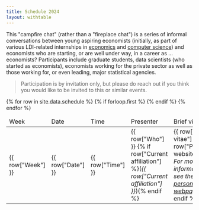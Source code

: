 ```yaml
---
title: Schedule 2024
layout: withtable
---
```


This "campfire chat" (rather than a "fireplace chat") is a series of informal conversations between young aspiring economists (initially, as part of various LDI-related internships in <a href="https://aeadataeditor.github.io/projects/project5" alt="Link to internship in economics">economics</a> and <a href="https://transparency-certified.github.io/jobs/cornell" alt="Link to internship in computer science">computer science</a>) and economists who are starting, or are well under way, in a career as ... economists? Participants include graduate students, data scientists (who started as economists), economists working for the private sector as well as those working for, or even leading, major statistical agencies. 

> Participation is by invitation only, but please do reach out if you think you would like to be invited to this or similar events.


<table class="display">
  {% for row in site.data.schedule %}
    {% if forloop.first %}
    <thead>
    <tr>
      <td> Week </td>
      <td> Date </td>
      <td> Time </td>
      <td> Presenter </td>
      <td> Brief vitae </td>
    </tr>
    </thead>
    {% endif %}

  <!-- manually constructing table -->
  <!-- Week,Date,Time,Who,Current affiliation,Brief vitae,Personal website -->
  <tr>
    <td> {{ row["Week"] }} </td>
    <td> {{ row["Date"] }} </td>
    <td> {{ row["Time"] }} </td>
    <td> {{ row["Who"] }} {% if row["Current affiliation"] %}(<em>{{ row["Current affiliation"] }}</em>){% endif %} </td>
    <td> {{ row["Brief vitae"] }} 
    {% if row["Personal website"] %}
        <br/><em>For more information, see the <a href='{{ row["Personal website"] }}' alt="Link to personal website">personal webpage</a>.</em> 
        {% endif %}
        </td>
  </tr>
  {% endfor %}
</table>

